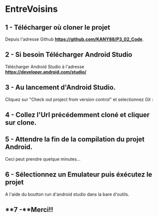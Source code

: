 # EntreVoisins

## **1 -** Télécharger où cloner le projet 
Depuis l'adresse Github **https://github.com/KANY88/P3_02_Code**. 



## **2 -** Si besoin Télécharger Android Studio 
Télécharger Android Studio à l'adresse **https://developer.android.com/studio/**

## **3 -** Au lancement d'Android Studio. 
Cliquez sur "Check out project from version control" et selectionnez Git :


## **4 -** Collez l'Url précédemment cloné et cliquer sur clone.


## **5 -** Attendre la fin de la compilation du projet Android. 
Ceci peut prendre quelque minutes...

## **6 -** Sélectionnez un Emulateur puis éxécutez le projet 
A l'aide du boutton run d'android studio dans la bare d'outils.


## **7 -**Merci!!
